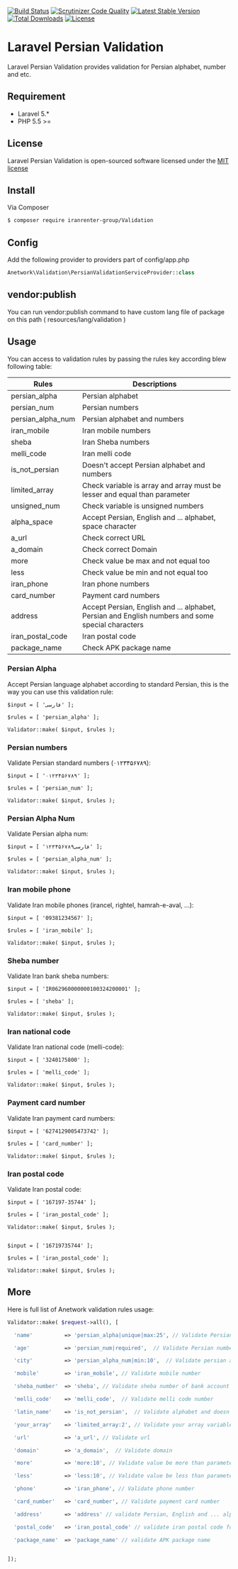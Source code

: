 [![Build Status](https://travis-ci.org/anetwork/validation.svg?branch=master)](https://travis-ci.org/anetwork/validation)
[![Scrutinizer Code Quality](https://scrutinizer-ci.com/g/anetwork/validation/badges/quality-score.png?b=master)](https://scrutinizer-ci.com/g/anetwork/validation/?branch=master)
[![Latest Stable Version](https://poser.pugx.org/anetwork/validation/v/stable)](https://packagist.org/packages/anetwork/validation)
[![Total Downloads](https://poser.pugx.org/anetwork/validation/downloads)](https://packagist.org/packages/anetwork/validation)
[![License](https://poser.pugx.org/anetwork/validation/license)](https://github.com/anetwork/validation/blob/master/LICENSE.md)

# Laravel Persian Validation

Laravel Persian Validation provides validation for Persian alphabet, number and etc.

## Requirement

* Laravel 5.*
* PHP 5.5 >=

## License

Laravel Persian Validation is open-sourced software licensed under the [MIT license](http://opensource.org/licenses/MIT)

## Install

Via Composer

``` bash
$ composer require iranrenter-group/Validation
```

## Config

Add the following provider to providers part of config/app.php
``` php
Anetwork\Validation\PersianValidationServiceProvider::class
```

## vendor:publish
You can run vendor:publish command to have custom lang file of package on this path ( resources/lang/validation )

## Usage

You can access to validation rules by passing the rules key according blew following table:

| Rules | Descriptions |
| --- | --- |
| persian_alpha | Persian alphabet |
| persian_num | Persian numbers |
| persian_alpha_num | Persian alphabet and numbers |
| iran_mobile | Iran mobile numbers |
| sheba | Iran Sheba numbers |
| melli_code | Iran melli code |
| is_not_persian | Doesn't accept Persian alphabet and numbers |
| limited_array | Check variable is array and array must be lesser and equal than parameter |
| unsigned_num | Check variable is unsigned numbers |
| alpha_space | Accept Persian, English and ... alphabet, space character|
| a_url | Check correct URL |
| a_domain | Check correct Domain |
| more | Check value be max and not equal too|
| less | Check value be min and not equal too |
| iran_phone | Iran phone numbers |
| card_number | Payment card numbers |
| address | Accept Persian, English and ... alphabet, Persian and English numbers and some special characters|
| iran_postal_code | Iran postal code |
| package_name | Check APK package name |


### Persian Alpha
Accept Persian language alphabet according to standard Persian, this is the way you can use this validation rule:

```
$input = [ 'فارسی' ];

$rules = [ 'persian_alpha' ];

Validator::make( $input, $rules );
```

### Persian numbers
Validate Persian standard numbers (۰۱۲۳۴۵۶۷۸۹):

```
$input = [ '۰۱۲۳۴۵۶۷۸۹' ];

$rules = [ 'persian_num' ];

Validator::make( $input, $rules );
```

### Persian Alpha Num
Validate Persian alpha num:

```
$input = [ 'فارسی۱۲۳۴۵۶۷۸۹' ];

$rules = [ 'persian_alpha_num' ];

Validator::make( $input, $rules );
```

### Iran mobile phone
Validate Iran mobile phones (irancel, rightel, hamrah-e-aval, ...):

```
$input = [ '09381234567' ];

$rules = [ 'iran_mobile' ];

Validator::make( $input, $rules );
```

### Sheba number
Validate Iran bank sheba numbers:

```
$input = [ 'IR062960000000100324200001' ];

$rules = [ 'sheba' ];

Validator::make( $input, $rules );
```

### Iran national code
Validate Iran national code (melli-code):

```
$input = [ '3240175800' ];

$rules = [ 'melli_code' ];

Validator::make( $input, $rules );
```

### Payment card number
Validate Iran payment card numbers:

```
$input = [ '6274129005473742' ];

$rules = [ 'card_number' ];

Validator::make( $input, $rules );
```

### Iran postal code
Validate Iran postal code:

```
$input = [ '167197-35744' ];

$rules = [ 'iran_postal_code' ];

Validator::make( $input, $rules );


$input = [ '16719735744' ];

$rules = [ 'iran_postal_code' ];

Validator::make( $input, $rules );

```

## More
Here is full list of Anetwork validation rules usage:

``` php
Validator::make( $request->all(), [

  'name'          => 'persian_alpha|unique|max:25', // Validate Persian alphabet, unique and max to 25 characters

  'age'           => 'persian_num|required',  // Validate Persian numbers and check it's required

  'city'          => 'persian_alpha_num|min:10',  // Validate persian alphabet & numbers at least 10 digit accepted

  'mobile'        => 'iran_mobile', // Validate mobile number

  'sheba_number'  => 'sheba', // Validate sheba number of bank account

  'melli_code'    => 'melli_code',  // Validate melli code number

  'latin_name'    => 'is_not_persian',  // Validate alphabet and doesn't contain Persian alphabet or number

  'your_array'    => 'limited_array:2', // Validate your array variable and must be contian 2 member or lesser

  'url'           => 'a_url', // Validate url

  'domain'        => 'a_domain',  // Validate domain

  'more'          => 'more:10', // Validate value be more than parameter

  'less'          => 'less:10', // Validate value be less than parameter

  'phone'         => 'iran_phone', // Validate phone number

  'card_number'   => 'card_number', // Validate payment card number

  'address'       => 'address' // validate Persian, English and ... alphabet, Persian and English numbers and some special characters

  'postal_code'   => 'iran_postal_code' // validate iran postal code format

  'package_name'  => 'package_name' // validate APK package name


]);
```

